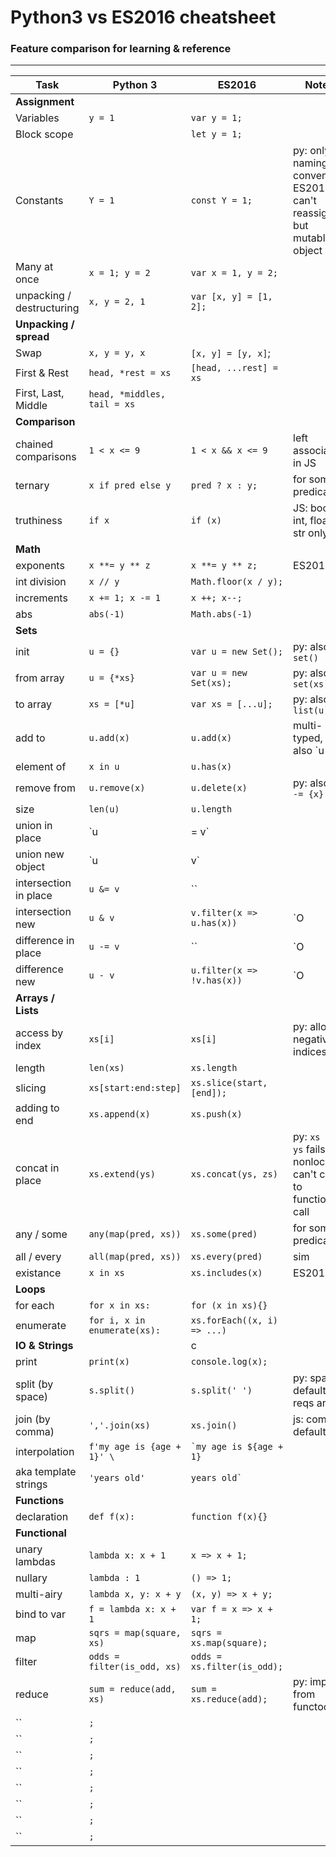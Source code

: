 # Python3 vs ES2016 cheatsheet
### Feature comparison for learning & reference

---
Task | Python 3 | ES2016 | Notes
--- | --- | --- | ---
**Assignment** | | 
Variables | `y = 1` | `var y = 1;`
Block scope | ` ` | `let y = 1;`
Constants | `Y = 1` | `const Y = 1;` | py: only a naming convention ES2015: can't reassign, but mutable if object is
Many at once | `x = 1; y = 2` | `var x = 1, y = 2;`
unpacking / destructuring | `x, y = 2, 1` | `var [x, y] = [1, 2];` 
**Unpacking / spread** | | 
Swap | `x, y = y, x` | `[x, y] = [y, x]`;
First & Rest | `head, *rest = xs` | `[head, ...rest] = xs` 
First, Last, Middle | `head, *middles, tail = xs` |
**Comparison** | |
chained comparisons | `1 < x <= 9` | `1 < x && x <= 9` | left associative in JS
ternary | `x if pred else y` | `pred ? x : y;` | for some predicate
truthiness | `if x` | `if (x)` | JS: bool, int, float, str only
**Math** | | 
exponents | `x **= y ** z` | `x **= y ** z;` | ES2016
int division  | `x // y` | `Math.floor(x / y);` | 
increments | `x += 1; x -= 1` | `x ++; x--;`
abs | `abs(-1)` | `Math.abs(-1)`
**Sets** | |
init | `u = {}` | `var u = new Set();`| py: also `set()`
from array | `u = {*xs}` | `var u = new Set(xs);` | py: also `set(xs)`
to array | `xs = [*u]` | `var xs = [...u];` | py: also `list(u)`
add to | `u.add(x)` | `u.add(x)` | multi-typed, py: also `u |= {x}`
element of | `x in u` | `u.has(x)` 
remove from | `u.remove(x)` | `u.delete(x)` | py: also `u -= {x}`
size | `len(u)` | `u.length` 
union in place | `u |= v` | | py: `O|v| where |v| <= |u|`
union new object | `u | v` | | py: `O(|v| + |u|)`
intersection in place | `u &= v` | `` |
intersection new | `u & v` | `v.filter(x => u.has(x))` | `O|v| where |v| <= |u|`
difference in place | `u -= v` | `` | `O|v|`
difference new | `u - v` | `u.filter(x => !v.has(x))`  | `O|u|`
**Arrays / Lists** |  | 
access by index | `xs[i]` | `xs[i]` | py: allows negative indices
length | `len(xs)` | `xs.length`
slicing  | `xs[start:end:step]` | `xs.slice(start, [end]);` | 
adding to end | `xs.append(x)` | `xs.push(x)`
concat in place | `xs.extend(ys)` | ` xs.concat(ys, zs) ` | py: `xs += ys` fails for nonlocal, can't chain to functional call 
any / some | `any(map(pred, xs))` | `xs.some(pred)` | for some predicate
all / every | `all(map(pred, xs))` | `xs.every(pred)` | sim
existance | `x in xs` | `xs.includes(x)` | ES2016
**Loops** | |
for each | `for x in xs:` | `for (x in xs){}` |
enumerate | `for i, x in enumerate(xs):` | `xs.forEach((x, i) => ...)`
**IO & Strings** | | c
print | `print(x)` | `console.log(x);` 
split (by space) | `s.split()` | `s.split(' ')` | py: space default, js reqs arg
join (by comma) | `','.join(xs)` | `xs.join()` | js: comma default
interpolation | `f'my age is {age + 1}' \` | `` `my age is ${age + 1} `` 
aka template strings | `'years old'` |  `` years old` ``
**Functions** | |
declaration | `def f(x):` | `function f(x){}`
**Functional** | | 
unary lambdas | `lambda x: x + 1` | `x => x + 1;`
nullary | `lambda : 1` | `() => 1;`
multi-airy | `lambda x, y: x + y` | `(x, y) => x + y;`
bind to var | `f = lambda x: x + 1` | `var f = x => x + 1;`
map | `sqrs = map(square, xs)` | `sqrs = xs.map(square);`
filter | `odds = filter(is_odd, xs)` | `odds = xs.filter(is_odd);`
reduce | `sum = reduce(add, xs)` | `sum = xs.reduce(add);` | py: import from functools
  | `` | `;` | 
  | `` | `;` | 
  | `` | `;` | 
  | `` | `;` | 
  | `` | `;` | 
  | `` | `;` | 
  | `` | `;` | 
  | `` | `;` | 
